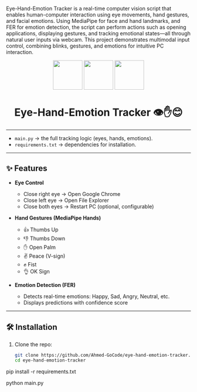 Eye-Hand-Emotion Tracker is a real-time computer vision script that enables human-computer interaction using eye movements, hand gestures, and facial emotions.
Using MediaPipe for face and hand landmarks, and FER for emotion detection, the script can perform actions such as opening applications, displaying gestures, and tracking emotional states—all through natural user inputs via webcam.
This project demonstrates multimodal input control, combining blinks, gestures, and emotions for intuitive PC interaction.



<p align="center">
  <!-- Example using free icons (you can replace with your own logo in /assets/logo.png) -->
  <img src="https://img.icons8.com/fluency/96/visible.png" width="80"/>
  <img src="https://img.icons8.com/fluency/96/hand.png" width="80"/>
  <img src="https://img.icons8.com/fluency/96/happy.png" width="80"/>
</p>

<h1 align="center">Eye-Hand-Emotion Tracker 👁️✋😊</h1>

---

- `main.py` → the full tracking logic (eyes, hands, emotions).  
- `requirements.txt` → dependencies for installation.  

---

## ✨ Features  

- **Eye Control**  
  - Close right eye → Open Google Chrome  
  - Close left eye → Open File Explorer  
  - Close both eyes → Restart PC (optional, configurable)  

- **Hand Gestures (MediaPipe Hands)**  
  - 👍 Thumbs Up  
  - 👎 Thumbs Down  
  - ✋ Open Palm  
  - ✌️ Peace (V-sign)  
  - ✊ Fist  
  - 👌 OK Sign  

- **Emotion Detection (FER)**  
  - Detects real-time emotions: Happy, Sad, Angry, Neutral, etc.  
  - Displays predictions with confidence score  

---

## 🛠️ Installation  

1. Clone the repo:  
   ```bash
   git clone https://github.com/Ahmed-GoCode/eye-hand-emotion-tracker.git
   cd eye-hand-emotion-tracker

pip install -r requirements.txt

python main.py
